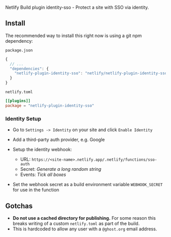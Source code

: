 Netlify Build plugin identity-sso - Protect a site with SSO via identity.

## Install

The recommended way to install this right now is using a git npm dependency:

`package.json`

```js
{
  // ...
  "dependencies": {
    "netlify-plugin-identity-sso": "netlify/netlify-plugin-identity-sso#v0.1.0"
  }
}
```

`netlify.toml`

```toml
[[plugins]]
package = "netlify-plugin-identity-sso"
```

### Identity Setup

- Go to `Settings -> Identity` on your site and click `Enable Identity`
- Add a third-party auth provider, e.g. Google
- Setup the identity webhook:

  - URL: `https://<site-name>.netlify.app/.netlify/functions/sso-auth`
  - Secret: _Generate a long random string_
  - Events: _Tick all boxes_

- Set the webhook secret as a build environment variable `WEBHOOK_SECRET` for
  use in the function

## Gotchas

- **Do not use a cached directory for publishing.** For some reason this breaks
  writing of a custom `netlify.toml` as part of the build.
- This is hardcoded to allow any user with a `@ghost.org` email address.
